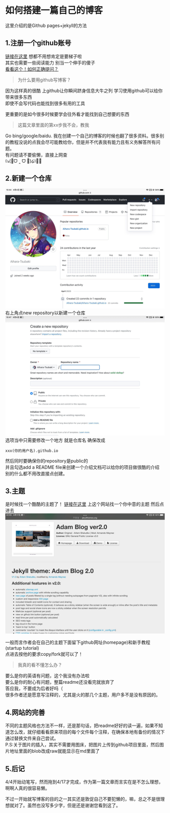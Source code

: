 # 如何搭建一篇自己的博客
这里介绍的是Github pages+jekyll的方法

## 1.注册一个github账号

[链接在这里](https://github.com)
想都不用想肯定是要梯子啦  
其实也需要一些阅读能力 别当一个伸手的傻子  
[看看这个！如何正确提问？](https://github.com/tvvocold/How-To-Ask-Questions-The-Smart-Way)
>为什么要用github写博客？

因为这样真的很酷 上github让你瞬间跻身信息大牛之列
学习使用github可以给你带来很多东西  
即使不会写代码也能找到很多有用的工具

更重要的是如今很多时候要学会往外看才能找到自己想要的东西
>这篇文章里面的第xx步我不会，教我

Go bing/google/baidu.  我在创建一个自己的博客的时候也翻了很多资料。很多别的教程没说的点我会尽可能教给你，但是并不代表我有能力且有义务解答所有问题。   
有问题请不要偷懒，直接上网查   
꒰ঌ(🎀ᗜ ‸ ᗜ 🌸)໒꒱💈❌   

## 2.新建一个仓库 

![右上角的一个小加号](https://github.com/Aihara-Tsubaki/Aihara-Tsubaki.github.io/raw/gh-pages/pic/%E5%88%9B%E5%BB%BA.jpg)  
右上角点new repository以新建一个仓库  
![enter image description here](https://github.com/Aihara-Tsubaki/Aihara-Tsubaki.github.io/raw/gh-pages/pic/%E5%91%BD%E5%90%8D.jpg)  
选项当中只需要修改一个地方 就是仓库名 确保改成   

    xxx(你的用户名).github.io

然后同时要确保你的repository是public的   
并且勾选add a README file来创建一个介绍文档可以给你的项目做很酷的介绍   
别的什么都不用改直接点创建。
## 3.主题
是时候找一个酷酷的主题了！
[链接在这里](http://jekyllthemes.org/)
上这个网站找一个你中意的主题 然后点进去
![adam](https://github.com/Aihara-Tsubaki/Aihara-Tsubaki.github.io/raw/gh-pages/pic/adam.jpg)

一般而言作者会在自己的主题下面留下github网址(homepage)和新手教程(startup tutorial)  
点进去按他的要求copy/fork就可以了！

>我真的看不懂怎么办？

要么是你的英语有问题，这个我没有办法啦  
要么是你的耐心有问题，整篇readme还没看完就放弃了  
答应我，不要成为后者好吗（   
很多作者还是愿意写注释的，尤其是火的那几个主题，用户多不是没有原因的。

## 4.网站的完善
不同的主题风格也方法不一样，还是那句话，把readme好好的读一遍，如果不知道怎么改，就仔细看看原来项目的每个文件每个注释，在确保本地有备份的情况下通过替换文件来自己尝试。  
P.S:关于图片的插入，其实不需要用图床，把图片上传到github项目里面，然后图片地址里面的blob改成raw就能显示在md里面了

## 5.后记
4/4开始动笔写，然而拖到4/17才完成，作为第一篇文章而言实在是不怎么理想，啊啊人真的很容易懒。  

不过一开始就写博客的目的之一其实还是敦促自己不要犯懒的，嘛，总之不是很理想就对了。虽然也没写多少字，但是还是谢谢您看到这了。
